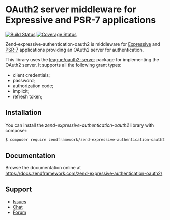 # OAuth2 server middleware for Expressive and PSR-7 applications

[![Build Status](https://secure.travis-ci.org/zendframework/zend-expressive-authentication-oauth2.svg?branch=master)](https://secure.travis-ci.org/zendframework/zend-expressive-authentication-oauth2)
[![Coverage Status](https://coveralls.io/repos/github/zendframework/zend-expressive-authentication-oauth2/badge.svg?branch=master)](https://coveralls.io/github/zendframework/zend-expressive-authentication-oauth2?branch=master)

Zend-expressive-authentication-oauth2 is middleware for [Expressive](https://github.com/zendframework/zend-expressive)
and [PSR-7](http://www.php-fig.org/psr/psr-7/) applications providing an OAuth2
server for authentication.

This library uses the [league/oauth2-server](https://oauth2.thephpleague.com/)
package for implementing the OAuth2 server. It supports all the following grant
types:

- client credentials;
- password;
- authorization code;
- implicit;
- refresh token;

## Installation

You can install the *zend-expressive-authentication-oauth2* library with
composer:

```bash
$ composer require zendframework/zend-expressive-authentication-oauth2
```

## Documentation

Browse the documentation online at https://docs.zendframework.com/zend-expressive-authentication-oauth2/

## Support

* [Issues](https://github.com/zendframework/zend-expressive-authentication-oauth2/issues/)
* [Chat](https://zendframework-slack.herokuapp.com/)
* [Forum](https://discourse.zendframework.com/)
